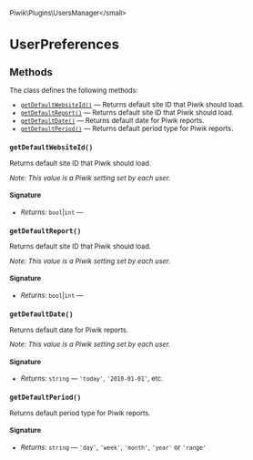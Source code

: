 <small>Piwik\Plugins\UsersManager\</small>

UserPreferences
===============

Methods
-------

The class defines the following methods:

- [`getDefaultWebsiteId()`](#getdefaultwebsiteid) &mdash; Returns default site ID that Piwik should load.
- [`getDefaultReport()`](#getdefaultreport) &mdash; Returns default site ID that Piwik should load.
- [`getDefaultDate()`](#getdefaultdate) &mdash; Returns default date for Piwik reports.
- [`getDefaultPeriod()`](#getdefaultperiod) &mdash; Returns default period type for Piwik reports.

<a name="getdefaultwebsiteid" id="getdefaultwebsiteid"></a>
<a name="getDefaultWebsiteId" id="getDefaultWebsiteId"></a>
### `getDefaultWebsiteId()`

Returns default site ID that Piwik should load.

_Note: This value is a Piwik setting set by each user._

#### Signature


- *Returns:*  `bool`|`int` &mdash;
    

<a name="getdefaultreport" id="getdefaultreport"></a>
<a name="getDefaultReport" id="getDefaultReport"></a>
### `getDefaultReport()`

Returns default site ID that Piwik should load.

_Note: This value is a Piwik setting set by each user._

#### Signature


- *Returns:*  `bool`|`int` &mdash;
    

<a name="getdefaultdate" id="getdefaultdate"></a>
<a name="getDefaultDate" id="getDefaultDate"></a>
### `getDefaultDate()`

Returns default date for Piwik reports.

_Note: This value is a Piwik setting set by each user._

#### Signature


- *Returns:*  `string` &mdash;
    `'today'`, `'2010-01-01'`, etc.

<a name="getdefaultperiod" id="getdefaultperiod"></a>
<a name="getDefaultPeriod" id="getDefaultPeriod"></a>
### `getDefaultPeriod()`

Returns default period type for Piwik reports.

#### Signature


- *Returns:*  `string` &mdash;
    `'day'`, `'week'`, `'month'`, `'year'` or `'range'`

